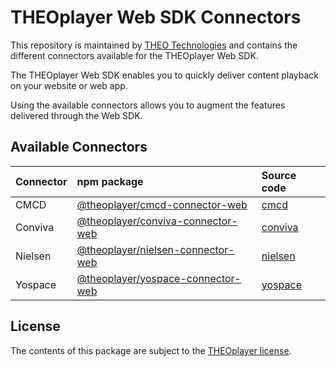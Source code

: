 # THEOplayer Web SDK Connectors

This repository is maintained by [THEO Technologies](https://www.theoplayer.com/) and contains the different connectors
available for the THEOplayer Web SDK.

The THEOplayer Web SDK enables you to quickly deliver content playback on your website or web app.

Using the available connectors allows you to augment the features delivered through the Web SDK.

## Available Connectors

| Connector | npm package                                                                                          | Source code                                                               |
|:----------|:-----------------------------------------------------------------------------------------------------|:--------------------------------------------------------------------------|
| CMCD      | [@theoplayer/cmcd-connector-web](https://www.npmjs.com/package/@theoplayer/cmcd-connector-web)       | [cmcd](https://github.com/THEOplayer/web-connectors/tree/main/cmcd)       |
| Conviva   | [@theoplayer/conviva-connector-web](https://www.npmjs.com/package/@theoplayer/conviva-connector-web) | [conviva](https://github.com/THEOplayer/web-connectors/tree/main/conviva) |
| Nielsen   | [@theoplayer/nielsen-connector-web](https://www.npmjs.com/package/@theoplayer/nielsen-connector-web) | [nielsen](https://github.com/THEOplayer/web-connectors/tree/main/nielsen) |
| Yospace   | [@theoplayer/yospace-connector-web](https://www.npmjs.com/package/@theoplayer/yospace-connector-web) | [yospace](https://github.com/THEOplayer/web-connectors/tree/main/yospace) |

## License

The contents of this package are subject to the [THEOplayer license](https://www.theoplayer.com/terms).
